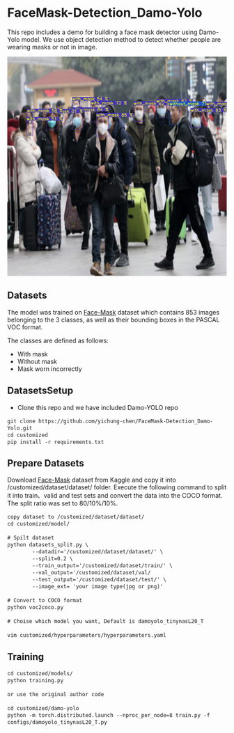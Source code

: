 # FaceMask-Detection_Damo-Yolo

This repo includes a demo for building a face mask detector using Damo-Yolo model. We use object detection method to detect whether people are wearing masks or not in image. 

![image](https://github.com/yichung-chen/FaceMask-Detection_Damo-Yolo/blob/main/results/maksssksksss12.png)

## Datasets

The model was trained on [Face-Mask](https://www.kaggle.com/datasets/andrewmvd/face-mask-detection) dataset which contains 853 images belonging to the 3 classes, as well as their bounding boxes in the PASCAL VOC format.

The classes are defined as follows:

* With mask
* Without mask
* Mask worn incorrectly

## DatasetsSetup
* Clone this repo and we have included Damo-YOLO repo
```
git clone https://github.com/yichung-chen/FaceMask-Detection_Damo-Yolo.git
cd customized
pip install -r requirements.txt
```
## Prepare Datasets
Download [Face-Mask](https://www.kaggle.com/datasets/andrewmvd/face-mask-detection) dataset from Kaggle and copy it into /customized/dataset/dataset/ folder.
Execute the following command to split it into train、valid and test sets and convert the data into the COCO format. The split ratio was set to 80/10%/10%.
```
copy dataset to /customized/dataset/dataset/
cd customized/model/

# Spilt dataset
python datasets_split.py \
        --datadir='/customized/dataset/dataset/' \
        --split=0.2 \
        --train_output='/customized/dataset/train/' \
        --val_output='/customized/dataset/val/
        --test_output='/customized/dataset/test/' \
        --image_ext= 'your image type(jpg or png)'

# Convert to COCO format
python voc2coco.py

# Choise which model you want, Default is damoyolo_tinynasL20_T

vim customized/hyperparameters/hyperparameters.yaml

```

## Training
```
cd customized/models/
python training.py

or use the original author code

cd customized/damo-yolo
python -m torch.distributed.launch --nproc_per_node=8 train.py -f configs/damoyolo_tinynasL20_T.py

